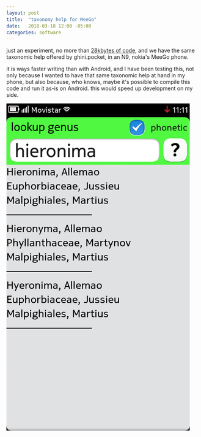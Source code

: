 ```yaml
---
layout: post
title:  "taxonomy help for MeeGo"
date:   2018-03-18 12:00 -05:00
categories: software
---
```


just an experiment, no more than [28kbytes of
code](https://github.com/mfrasca/taxonomic-help/), and we have the same
taxonomic help offered by ghini.pocket, in an N9, nokia's MeeGo phone.

it is ways faster writing than with Android, and I have been testing this,
not only because I wanted to have that same taxonomic help at hand in my
phone, but also because, who knows, maybe it's possible to compile this code
and run it as-is on Android.  this would speed up development on my side.

![taxonomy-help](/images/2018-03-18_11-11-48.png)
